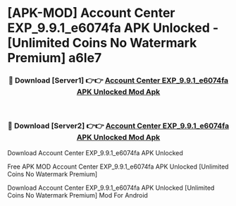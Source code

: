# [APK-MOD] Account Center EXP_9.9.1_e6074fa APK Unlocked - [Unlimited Coins No Watermark Premium] a6le7



<div align="center">
<h3>🔴 Download [Server1] 👉👉 <a href="https://momento.my/?title=Account_Center_EXP_9.9.1_e6074fa_APK_Unlocked">Account Center EXP_9.9.1_e6074fa APK Unlocked Mod Apk</a></h3><br>

<h3>🔴 Download [Server2] 👉👉 <a href="https://momento.my/?title=Account_Center_EXP_9.9.1_e6074fa_APK_Unlocked">Account Center EXP_9.9.1_e6074fa APK Unlocked Mod Apk</a></h3>
</div>



Download Account Center EXP_9.9.1_e6074fa APK Unlocked 

Free APK MOD Account Center EXP_9.9.1_e6074fa APK Unlocked [Unlimited Coins No Watermark Premium]

Download Account Center EXP_9.9.1_e6074fa APK Unlocked [Unlimited Coins No Watermark Premium] Mod For Android
